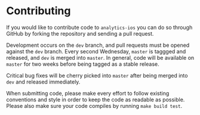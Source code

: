 Contributing
============

If you would like to contribute code to `analytics-ios` you can do so through
GitHub by forking the repository and sending a pull request.

Development occurs on the `dev` branch, and pull requests must be opened against
the `dev` branch. Every second Wednesday, `master` is taggged and released, and
`dev` is merged into `master`. In general, code will be available on `master`
for two weeks before being tagged as a stable release.

Critical bug fixes will be cherry picked into `master` after being merged into
`dev` and released immediately.

When submitting code, please make every effort to follow existing conventions
and style in order to keep the code as readable as possible. Please also make
sure your code compiles by running `make build test`.
